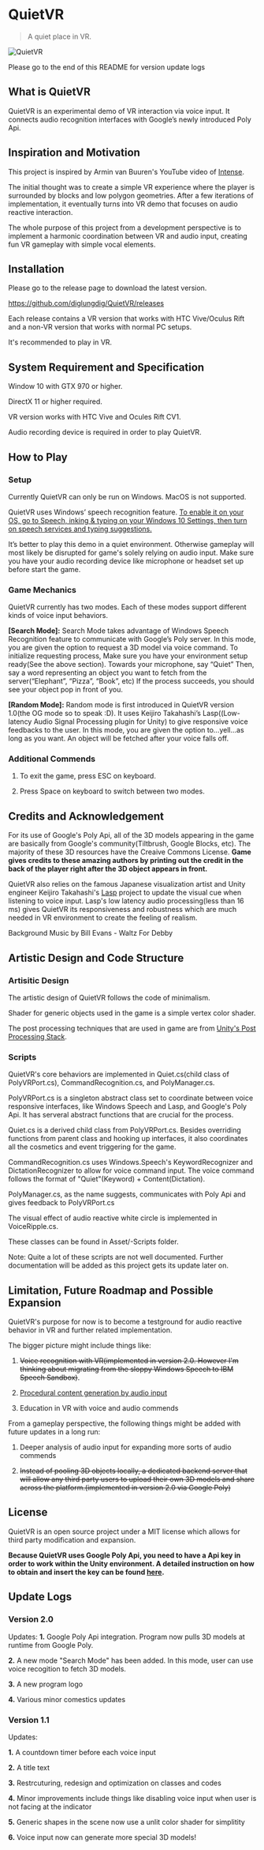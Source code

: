 # QuietVR
> A quiet place in VR.

![QuietVR](https://github.com/diglungdig/QuietVR/blob/master/Screenshots/QuietVRDemo.gif)

Please go to the end of this README for version update logs

## What is QuietVR

QuietVR is an experimental demo of VR interaction via voice input. It connects audio recognition interfaces with Google’s newly introduced Poly Api.

## Inspiration and Motivation

This project is inspired by Armin van Buuren's YouTube video of [Intense](https://www.youtube.com/watch?v=6UoNXz0Ox-g).

The initial thought was to create a simple VR experience where the player is surrounded by blocks and low polygon geometries. After a few iterations of implementation, it eventually turns into VR demo that focuses on audio reactive interaction.

The whole purpose of this project from a development perspective is to implement a harmonic coordination between VR and audio input, creating fun VR gameplay with simple vocal elements.

## Installation

Please go to the release page to download the latest version.

https://github.com/diglungdig/QuietVR/releases

Each release contains a VR version that works with HTC Vive/Oculus Rift and a non-VR version that works with normal PC setups.

It's recommended to play in VR.

## System Requirement and Specification
  
Window 10 with GTX 970 or higher.

DirectX 11 or higher required.

VR version works with HTC Vive and Ocules Rift CV1.

Audio recording device is required in order to play QuietVR.

## How to Play

### Setup

Currently QuietVR can only be run on Windows. MacOS is not supported.

QuietVR uses Windows’ speech recognition feature. [To enable it on your OS,  go to Speech, inking & typing on your Windows 10 Settings, then turn on speech services and typing suggestions.](https://privacy.microsoft.com/en-us/windows-10-speech-inking-typing-and-privacy-faq)

It’s better to play this demo in a quiet environment. Otherwise gameplay will most likely be disrupted for game's solely relying on audio input. Make sure you have your audio recording device like microphone or headset set up before start the game.


### Game Mechanics

QuietVR currently has two modes. Each of these modes support different kinds of voice input behaviors.

**[Search Mode]:** 
Search Mode takes advantage of Windows Speech Recognition feature to communicate with Google’s Poly server.
In this mode, you are given the option to request a 3D model via voice command.
To initialize requesting process,
Make sure you have your environment setup ready(See the above section).
Towards your microphone, say “Quiet”
Then, say a word representing an object you want to fetch from the server(“Elephant”, “Pizza”, “Book”, etc)
If the process succeeds, you should see your object pop in front of you.

**[Random Mode]:**
Random mode is first introduced in QuietVR version 1.0(the OG mode so to speak :D). It uses Keijiro Takahashi’s Lasp((Low-latency Audio Signal Processing plugin for Unity) to give responsive voice feedbacks to the user.
In this mode, you are given the option to...yell...as long as you want. An object will be fetched after your voice falls off.


### Additional Commends

1. To exit the game, press ESC on keyboard.

2. Press Space on keyboard to switch between two modes.

## Credits and Acknowledgement

For its use of Google's Poly Api, all of the 3D models appearing in the game are basically from Google's community(Tiltbrush, Google Blocks, etc). The majority of these 3D resources have the Creaive Commons License. 
**Game gives credits to these amazing authors by printing out the credit in the back of the player right after the 3D object appears in front.**

QuietVR also relies on the famous Japanese visualization artist and Unity engineer Keijiro Takahashi's [Lasp](https://github.com/keijiro/Lasp) project to update the visual cue when listening to voice input. Lasp's low latency audio processing(less than 16 ms) gives QuietVR its responsiveness and robustness which are much needed in VR environment to create the feeling of realism.

Background Music by Bill Evans - Waltz For Debby

## Artistic Design and Code Structure

### Artisitic Design

The artistic design of QuietVR follows the code of minimalism. 

Shader for generic objects used in the game is a simple vertex color shader. 

The post processing techniques that are used in game are from [Unity's Post Processing Stack](https://github.com/Unity-Technologies/PostProcessing).

### Scripts

QuietVR's core behaviors are implemented in Quiet.cs(child class of PolyVRPort.cs), CommandRecognition.cs, and PolyManager.cs.  

PolyVRPort.cs is a singleton abstract class set to coordinate between voice responsive interfaces, like Windows Speech and Lasp, and Google's Poly Api. It has serveral abstract functions that are crucial for the process.

Quiet.cs is a derived child class from PolyVRPort.cs. Besides overriding functions from parent class and hooking up interfaces, it also coordinates all the cosmetics and event triggering for the game.

CommandRecognition.cs uses Windows.Speech's KeywordRecognizer and DictationRecognizer to allow for voice command input. The voice command follows the format of "Quiet"(Keyword) + Content(Dictation).

PolyManager.cs, as the name suggests, communicates with Poly Api and gives feedback to PolyVRPort.cs

The visual effect of audio reactive white circle is implemented in VoiceRipple.cs.

These classes can be found in Asset/-Scripts folder.

Note: Quite a lot of these scripts are not well documented. Further documentation will be added as this project gets its update later on.

## Limitation, Future Roadmap and Possible Expansion

QuietVR's purpose for now is to become a testground for audio reactive behavior in VR and further related implementation.

The bigger picture might include things like:

1. ~~Voice recognition with VR(implemented in version 2.0. However I'm thinking about migrating from the sloppy Windows Speech to IBM Speech Sandbox)~~.

2. [Procedural content generation by audio input](https://creators.vice.com/en_us/article/8qvgbx/heres-how-you-turn-sounds-into-3d-sculptures) 

3. Education in VR with voice and audio commends

From a gameplay perspective, the following things might be added with future updates in a long run:

1. Deeper analysis of audio input for expanding more sorts of audio commends

2. ~~Instead of pooling 3D objects locally, a dedicated backend server that will allow any third party users to upload their own 3D models and share across the platform.(implemented in version 2.0 via Google Poly)~~


## License

QuietVR is an open source project under a MIT license which allows for third party modification and expansion.

**Because QuietVR uses Google Poly Api, you need to have a Api key in order to work within the Unity environment. A detailed instruction on how to obtain and insert the key can be found [here](https://developers.google.com/poly/develop/unity).** 


## Update Logs

### Version 2.0
Updates:
**1.** Google Poly Api integration. Program now pulls 3D models at runtime from Google Poly.

**2.** A new mode "Search Mode" has been added. In this mode, user can use voice recogition to fetch 3D models.

**3.** A new program logo

**4.** Various minor comestics updates


### Version 1.1
Updates:

**1.** A countdown timer before each voice input

**2.** A title text

**3.** Restrcuturing, redesign and optimization on classes and codes

**4.** Minor improvements include things like disabling voice input when user is not facing at the indicator

**5.** Generic shapes in the scene now use a unlit color shader for simplitity

**6.** Voice input now can generate more special 3D models!

